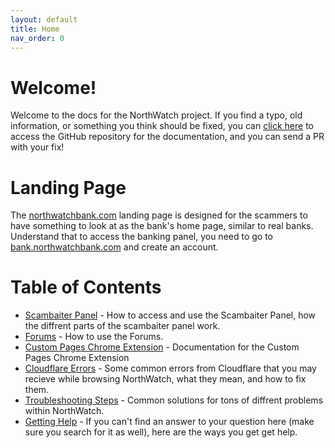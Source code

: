 ```yaml
---
layout: default
title: Home
nav_order: 0
---
```


# Welcome!
Welcome to the docs for the NorthWatch project.  If you find a typo, old information, or something you think should be fixed, you can [click here](https://github.com/evanspy1/NorthWatchDocs/) to access the GitHub repository for the documentation, and you can send a PR with your fix!

# Landing Page
The [northwatchbank.com](https://northwatchbank.com) landing page is designed for the scammers to have something to look at as the bank's home page, similar to real banks.  Understand that to access the banking panel, you need to go to [bank.northwatchbank.com](https://bank.northwatchbank.com) and create an account.

# Table of Contents
- [Scambaiter Panel](https://docs.northwatchbank.com/docs/scambaiter-panel.html) - How to access and use the Scambaiter Panel, how the diffrent parts of the scambaiter panel work.
- [Forums](https://docs.northwatchbank.com/docs/forums.html) - How to use the Forums.
- [Custom Pages Chrome Extension](https://docs.northwatchbank.com/docs/chrome-extension.html) - Documentation for the Custom Pages Chrome Extension
- [Cloudflare Errors](https://docs.northwatchbank.com/docs/cloudflare-errors.html) - Some common errors from Cloudflare that you may recieve while browsing NorthWatch, what they mean, and how to fix them.
- [Troubleshooting Steps](https://docs.northwatchbank.com/docs/troubleshooting-steps.html) - Common solutions for tons of diffrent problems within NorthWatch.
- [Getting Help](https://docs.northwatchbank.com/docs/getting-help.html) - If you can't find an answer to your question here (make sure you search for it as well), here are the ways you get get help.
